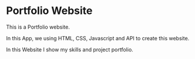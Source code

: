 # Portfolio Website

This is a Portfolio website.

In this App, we using HTML, CSS, Javascript and API to create this website.

In this Website I show my skills and project portfolio.
